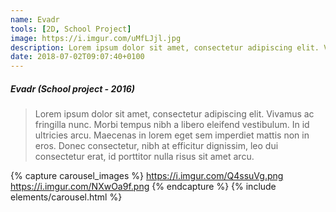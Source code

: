 ```yaml
---
name: Evadr
tools: [2D, School Project]
image: https://i.imgur.com/uMfLJjl.jpg
description: Lorem ipsum dolor sit amet, consectetur adipiscing elit. Vivamus ac fringilla nunc.
date: 2018-07-02T09:07:40+0100
---
```


##### Evadr (School project - 2016)
>  Lorem ipsum dolor sit amet, consectetur adipiscing elit. Vivamus ac fringilla nunc. Morbi tempus nibh a libero eleifend vestibulum. In id ultricies arcu. Maecenas in lorem eget sem imperdiet mattis non in eros. Donec consectetur, nibh at efficitur dignissim, leo dui consectetur erat, id porttitor nulla risus sit amet arcu.


{% capture carousel_images %}
https://i.imgur.com/Q4ssuVg.png
https://i.imgur.com/NXwOa9f.png
{% endcapture %}
{% include elements/carousel.html %}
